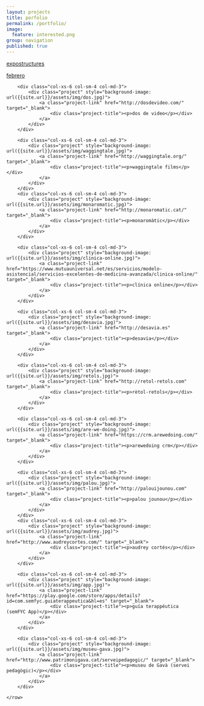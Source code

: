 ```yaml
---
layout: projects
title: porfolio
permalink: /portfolio/
image: 
  feature: interested.png
group: navigation
published: true
---
```


<div class="container-fluid">
	<row>
		<div class="col-xs-6 col-sm-4 col-md-3 col-md-3">
			<div class="project" style="background-image: url({{site.url}}/assets/img/expostructuress.jpg)">
				<a class="project-link" href="http://expostructures.kz/" target="_blank">
					<div class="project-title"><p>expostructures</p></div>
				</a>
			</div>
		</div>	
		<div class="col-xs-6 col-sm-4 col-md-3">
			<div class="project" style="background-image: url({{site.url}}/assets/img/febrero.jpg)">
				<a class="project-link" href="http://februarythedocumentary.com" target="_blank">
					<div class="project-title"><p>febrero</p></div>
				</a>
			</div>
		</div>

		<div class="col-xs-6 col-sm-4 col-md-3">
			<div class="project" style="background-image: url({{site.url}}/assets/img/dos.jpg)">
				<a class="project-link" href="http://dosdevideo.com/" target="_blank">
					<div class="project-title"><p>dos de video</p></div>
				</a>
			</div>
		</div>	

		<div class="col-xs-6 col-sm-4 col-md-3">
			<div class="project" style="background-image: url({{site.url}}/assets/img/waggingtale.jpg)">
				<a class="project-link" href="http://waggingtale.org/" target="_blank">
					<div class="project-title"><p>waggingtale films</p></div>
				</a>
			</div>
		</div>				
		<div class="col-xs-6 col-sm-4 col-md-3">
			<div class="project" style="background-image: url({{site.url}}/assets/img/monaromatic.jpg)">
				<a class="project-link" href="http://monaromatic.cat/" target="_blank">
					<div class="project-title"><p>monaromàtic</p></div>
				</a>
			</div>
		</div>

		<div class="col-xs-6 col-sm-4 col-md-3">
			<div class="project" style="background-image: url({{site.url}}/assets/img/clinica-online.jpg)">
				<a class="project-link" href="https://www.mutuauniversal.net/es/servicios/modelo-asistencial/servicios-excelentes-de-medicina-avanzada/clinica-online/" target="_blank">
					<div class="project-title"><p>clínica online</p></div>
				</a>
			</div>
		</div>		

		<div class="col-xs-6 col-sm-4 col-md-3">
			<div class="project" style="background-image: url({{site.url}}/assets/img/desavia.jpg)">
				<a class="project-link" href="http://desavia.es" target="_blank">
					<div class="project-title"><p>desavia</p></div>
				</a>
			</div>	
		</div>

		<div class="col-xs-6 col-sm-4 col-md-3">
			<div class="project" style="background-image: url({{site.url}}/assets/img/retols.jpg)">
				<a class="project-link" href="http://retol-retols.com" target="_blank">
					<div class="project-title"><p>rètol-retols</p></div>
				</a>
			</div>
		</div>

		<div class="col-xs-6 col-sm-4 col-md-3">
			<div class="project" style="background-image: url({{site.url}}/assets/img/are-we-doing.jpg)">
				<a class="project-link" href="https://crm.arewedoing.com/" target="_blank">
					<div class="project-title"><p>arewedoing crm</p></div>
				</a>
			</div>
		</div>

		<div class="col-xs-6 col-sm-4 col-md-3">
			<div class="project" style="background-image: url({{site.url}}/assets/img/palou.jpg)">
				<a class="project-link" href="http://palouijounou.com" target="_blank">
					<div class="project-title"><p>palou jounou</p></div>
				</a>
			</div>
		</div>
		<div class="col-xs-6 col-sm-4 col-md-3">
			<div class="project" style="background-image: url({{site.url}}/assets/img/audrey.jpg)">
				<a class="project-link" href="http://www.audreycortes.com/" target="_blank">
					<div class="project-title"><p>audrey cortés</p></div>
				</a>
			</div>
		</div>

		<div class="col-xs-6 col-sm-4 col-md-3">
			<div class="project" style="background-image: url({{site.url}}/assets/img/app.jpg)">
				<a class="project-link" href="https://play.google.com/store/apps/details?id=com.semfyc.guiaterappeutica&hl=es" target="_blank">
					<div class="project-title"><p>guía terappéutica (semFYC App)</p></div>
				</a>
			</div>
		</div>	

		<div class="col-xs-6 col-sm-4 col-md-3">
			<div class="project" style="background-image: url({{site.url}}/assets/img/museu-gava.jpg)">
				<a class="project-link" href="http://www.patrimonigava.cat/serveipedagogic/" target="_blank">
					<div class="project-title"><p>museu de Gavà (servei pedagògic)</p></div>
				</a>
			</div>
		</div>	

	</row>
</div>
